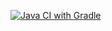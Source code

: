 [![Java CI with Gradle](https://github.com/LebedevNikolay/Patterns1/actions/workflows/gradle.yml/badge.svg)](https://github.com/LebedevNikolay/Patterns1/actions/workflows/gradle.yml)